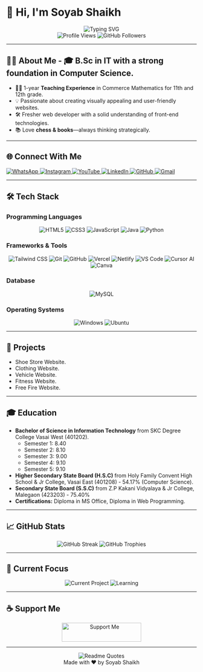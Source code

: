 # 👋 Hi, I'm Soyab Shaikh  

<div align="center">
  <img src="https://readme-typing-svg.herokuapp.com?font=Fira+Code&pause=1000&color=2D9EF7&center=true&vCenter=true&width=435&lines=A+passionate+Web+Developer+from+India;Always+learning+and+creating" alt="Typing SVG" />
</div>

<div align="center">
  <img src="https://komarev.com/ghpvc/?username=soyxbshxikh&label=Profile%20views&color=0e75b6&style=flat" alt="Profile Views" />
  <img src="https://img.shields.io/github/followers/soyxbshxikh?label=Followers&style=social" alt="GitHub Followers" />
</div>

---

## 👨‍💻 **About Me** - 🎓 **B.Sc in IT** with a strong foundation in Computer Science.  
- 👨‍🏫 1-year **Teaching Experience** in Commerce Mathematics for 11th and 12th grade.  
- 💡 Passionate about creating visually appealing and user-friendly websites.
- 🛠️  Fresher web developer with a solid understanding of front-end technologies.
- 📚 Love **chess & books**—always thinking strategically.  

---

## 🌐 **Connect With Me** <div align="center">
  <a href="https://wa.me/918767402383" target="_blank">
    <img src="https://img.shields.io/badge/WhatsApp-25D366?style=for-the-badge&logo=whatsapp&logoColor=white" alt="WhatsApp" />
  </a>
  <a href="https://instagram.com/soyab.shaikh2004" target="_blank">
    <img src="https://img.shields.io/badge/Instagram-E4405F?style=for-the-badge&logo=instagram&logoColor=white" alt="Instagram" />
  </a>
  <a href="https://youtube.com/@darrk_gamers" target="_blank">
    <img src="https://img.shields.io/badge/YouTube-FF0000?style=for-the-badge&logo=youtube&logoColor=white" alt="YouTube" />
  </a>
  <a href="https://www.linkedin.com/in/soyab-shaikh" target="_blank">
    <img src="https://img.shields.io/badge/LinkedIn-0077B5?style=for-the-badge&logo=linkedin&logoColor=white" alt="LinkedIn" />
  </a>
    <a href="https://github.com/soyxbshxikh" target="_blank">
    <img src="https://img.shields.io/badge/GitHub-100000?style=for-the-badge&logo=github&logoColor=white" alt="GitHub" />
  </a>
    <a href="mailto:soyxbshxikh@gmail.com" target="_blank">
    <img src="https://img.shields.io/badge/Gmail-D14836?style=for-the-badge&logo=gmail&logoColor=white" alt="Gmail" />
  </a>
</div>

---

## 🛠️ **Tech Stack**

### **Programming Languages**
<div align="center">
  <img src="https://img.shields.io/badge/HTML5-E34F26?style=for-the-badge&logo=html5&logoColor=white" alt="HTML5" />
  <img src="https://img.shields.io/badge/CSS3-1572B6?style=for-the-badge&logo=css3&logoColor=white" alt="CSS3" />
  <img src="https://img.shields.io/badge/JavaScript-F7DF1E?style=for-the-badge&logo=javascript&logoColor=black" alt="JavaScript" />
    <img src="https://img.shields.io/badge/Java-ED8B00?style=for-the-badge&logo=java&logoColor=white" alt="Java"/>
  <img src="https://img.shields.io/badge/Python-3776AB?style=for-the-badge&logo=python&logoColor=white" alt="Python" />
</div>

### **Frameworks & Tools**
<div align="center">
  <img src="https://img.shields.io/badge/Tailwind_CSS-38B2AC?style=for-the-badge&logo=tailwind-css&logoColor=white" alt="Tailwind CSS" />
  <img src="https://img.shields.io/badge/Git-F05032?style=for-the-badge&logo=git&logoColor=white" alt="Git" />
  <img src="https://img.shields.io/badge/GitHub-100000?style=for-the-badge&logo=github&logoColor=white" alt="GitHub" />
    <img src="https://img.shields.io/badge/Vercel-000000?style=for-the-badge&logo=vercel&logoColor=white" alt="Vercel" />
    <img src="https://img.shields.io/badge/Netlify-00C7B7?style=for-the-badge&logo=netlify&logoColor=white" alt="Netlify" />
  <img src="https://img.shields.io/badge/VS_Code-007ACC?style=for-the-badge&logo=visual-studio-code&logoColor=white" alt="VS Code" />
    <img src="https://img.shields.io/badge/Cursor_AI-000000?style=for-the-badge&logo=cursor&logoColor=white" alt="Cursor AI" />
    <img src="https://img.shields.io/badge/Canva-1EABFF?style=for-the-badge&logo=canva&logoColor=white" alt="Canva" />
</div>

### **Database**
<div align="center">
  <img src="https://img.shields.io/badge/MySQL-4479A1?style=for-the-badge&logo=mysql&logoColor=white" alt="MySQL" />
</div>

### **Operating Systems**
<div align="center">
  <img src="https://img.shields.io/badge/Windows-0078D6?style=for-the-badge&logo=windows&logoColor=white" alt="Windows" />
  <img src="https://img.shields.io/badge/Ubuntu-E95420?style=for-the-badge&logo=ubuntu&logoColor=white" alt="Ubuntu" />
</div>

---

## 💼 **Projects**

- Shoe Store Website.
- Clothing Website.
- Vehicle Website.
- Fitness Website.
- Free Fire Website.

---

## 🎓 **Education**

- **Bachelor of Science in Information Technology** from SKC Degree College Vasai West (401202).
  - Semester 1: 8.40
  - Semester 2: 8.10
  - Semester 3: 9.00
  - Semester 4: 9.10
  - Semester 5: 9.10
- **Higher Secondary State Board (H.S.C)** from Holy Family Convent High School & Jr College, Vasai East (401208) - 54.17% (Computer Science).
- **Secondary State Board (S.S.C)** from Z.P Kakani Vidyalaya & Jr College, Malegaon (423203) - 75.40%
- **Certifications:** Diploma in MS Office, Diploma in Web Programming.

---

## 📈 **GitHub Stats**
<div align="center">
  <img src="https://github-readme-streak-stats.herokuapp.com/?user=soyxbshxikh&theme=radical" alt="GitHub Streak" />
  <img src="https://github-profile-trophy.vercel.app/?username=soyxbshxikh&theme=radical&no-frame=false&no-bg=true&margin-w=4" alt="GitHub Trophies" />
</div>

---

## 🎯 **Current Focus**
<div align="center">
  <img src="https://img.shields.io/badge/Working%20on-Shoes%20E-Commerce%20Website-blue" alt="Current Project" />
  <img src="https://img.shields.io/badge/Learning-Python-green" alt="Learning" />
</div>

---

## ☕ **Support Me**
<div align="center">
  <a href="https://www.buymeacoffee.com/Soyab_Shaikh">
    <img src="https://cdn.buymeacoffee.com/buttons/v2/default-yellow.png" height="50" width="210" alt="Support Me" />
  </a>
</div>

---

<div align="center">
  <img src="https://quotes-github-readme.vercel.app/api?type=horizontal&theme=radical" alt="Readme Quotes" />
</div>

<div align="center">
  Made with ❤️ by Soyab Shaikh
</div>
